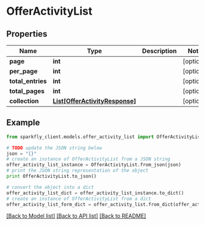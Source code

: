 # OfferActivityList


## Properties
Name | Type | Description | Notes
------------ | ------------- | ------------- | -------------
**page** | **int** |  | [optional] 
**per_page** | **int** |  | [optional] 
**total_entries** | **int** |  | [optional] 
**total_pages** | **int** |  | [optional] 
**collection** | [**List[OfferActivityResponse]**](OfferActivityResponse.md) |  | [optional] 

## Example

```python
from sparkfly_client.models.offer_activity_list import OfferActivityList

# TODO update the JSON string below
json = "{}"
# create an instance of OfferActivityList from a JSON string
offer_activity_list_instance = OfferActivityList.from_json(json)
# print the JSON string representation of the object
print OfferActivityList.to_json()

# convert the object into a dict
offer_activity_list_dict = offer_activity_list_instance.to_dict()
# create an instance of OfferActivityList from a dict
offer_activity_list_form_dict = offer_activity_list.from_dict(offer_activity_list_dict)
```
[[Back to Model list]](../README.md#documentation-for-models) [[Back to API list]](../README.md#documentation-for-api-endpoints) [[Back to README]](../README.md)


